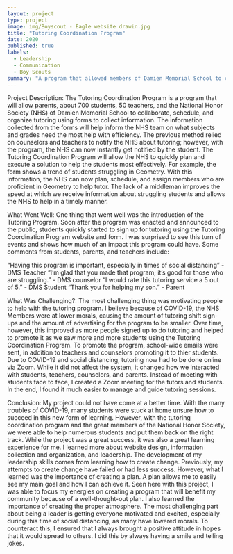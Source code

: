 ```yaml
---
layout: project
type: project
image: img/Boyscout - Eagle website drawin.jpg
title: "Tutoring Coordination Program"
date: 2020
published: true
labels:
  - Leadership
  - Communication
  - Boy Scouts
summary: "A program that allowed members of Damien Memorial School to collaborate, schedule, and organize tutoring help."
---
```


Project Description:
The Tutoring Coordination Program is a program that will allow parents, about 700 students, 50 teachers, and the National Honor Society (NHS) of Damien Memorial School to collaborate, schedule, and organize tutoring using forms to collect information.
The information collected from the forms will help inform the NHS team on what subjects and grades need the most help with efficiency. The previous method relied on counselors and teachers to notify the NHS about tutoring; however, with the program, the NHS can now instantly get notified by the student. The Tutoring Coordination Program will allow the NHS to quickly plan and execute a solution to help the students most effectively. For example, the form shows a trend of students struggling in Geometry. With this information, the NHS can now plan, schedule, and assign members who are proficient in Geometry to help tutor. The lack of a middleman improves the speed at which we receive information about struggling students and allows the NHS to help in a timely manner.

What Went Well:
	One thing that went well was the introduction of the Tutoring Program. Soon after the program was enacted and announced to the public, students quickly started to sign up for tutoring using the Tutoring Coordination Program website and form. I was surprised to see this turn of events and shows how much of an impact this program could have. Some comments from students, parents, and teachers include:

“Having this program is important, especially in times of social distancing” - DMS Teacher
“I’m glad that you made that program; it’s good for those who are struggling.” - DMS counselor
“I would rate this tutoring service a 5 out of 5.” - DMS Student
“Thank you for helping my son.” - Parent

What Was Challenging?:
	The most challenging thing was motivating people to help with the tutoring program. I believe because of COVID-19, the NHS Members were at lower morals, causing the amount of tutoring shift sign-ups and the amount of advertising for the program to be smaller. Over time, however, this improved as more people signed up to do tutoring and helped to promote it as we saw more and more students using the Tutoring Coordination Program. To promote the program, school-wide emails were sent, in addition to teachers and counselors promoting it to thier students.
	Due to COVID-19 and social distancing, tutoring now had to be done online via Zoom. While it did not affect the system, it changed how we interacted with students, teachers, counselors, and parents. Instead of meeting with students face to face, I created a Zoom meeting for the tutors and students. In the end, I found it much easier to manage and guide tutoring sessions.

Conclusion:
	My project could not have come at a better time. With the many troubles of COVID-19, many students were stuck at home unsure how to succeed in this new form of learning. However, with the tutoring coordination program and the great members of the National Honor Society, we were able to help numerous students and put them back on the right track. While the project was a great success, it was also a great learning experience for me. I learned more about website design, information collection and organization, and leadership. The development of my leadership skills comes from learning how to create change. Previously, my attempts to create change have failed or had less success. However, what I learned was the importance of creating a plan. A plan allows me to easily see my main goal and how I can achieve it. Seen here with this project, I was able to focus my energies on creating a program that will benefit my community because of a well-thought-out plan. I also learned the importance of creating the proper atmosphere. The most challenging part about being a leader is getting everyone motivated and excited, especially during this time of social distancing, as many have lowered morals. To counteract this, I ensured that I always brought a positive attitude in hopes that it would spread to others. I did this by always having a smile and telling jokes.
